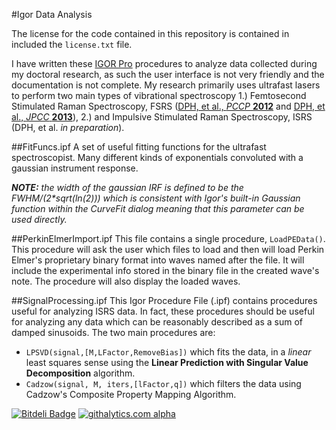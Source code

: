 #Igor Data Analysis

The license for the code contained in this repository is contained in included the `license.txt` file.

I have written these [IGOR Pro](http://www.wavemetrics.com/index.html) procedures to analyze data collected during my doctoral research, as such the user interface is not very friendly and the documentation is not complete. My research primarily uses ultrafast lasers to perform two main types of vibrational spectroscopy 1.) Femtosecond Stimulated Raman Spectroscopy, FSRS ([DPH, et al., *PCCP* **2012**](pubs.rsc.org/en/content/articlehtml/2012/cp/c2cp23468h) and [DPH, et al., *JPCC* **2013**](http://pubs.acs.org/doi/abs/10.1021/jp400369b)), 2.) and Impulsive Stimulated Raman Spectroscopy, ISRS (DPH, et al. *in preparation*).

##FitFuncs.ipf
A set of useful fitting functions for the ultrafast spectroscopist. Many different kinds of exponentials convoluted with a gaussian instrument response. 

_**NOTE:** the width of the gaussian IRF is defined to be the FWHM/(2*sqrt(ln(2))) which is consistent with Igor's built-in Gaussian function within the CurveFit dialog meaning that this parameter can be used directly._

##PerkinElmerImport.ipf
This file contains a single procedure, `LoadPEData()`. This procedure will ask the user which files to load and then will load Perkin Elmer's proprietary binary format into waves named after the file. It will include the experimental info stored in the binary file in the created wave's note. The procedure will also display the loaded waves.

##SignalProcessing.ipf
This Igor Procedure File (.ipf) contains procedures useful for analyzing ISRS data. In fact, these procedures should be useful for analyzing any data which can be reasonably described as a sum of damped sinusoids. The two main procedures are:
- `LPSVD(signal,[M,LFactor,RemoveBias])` which fits the data, in a *linear* least squares sense using the **Linear Prediction with Singular Value Decomposition** algorithm.
- `Cadzow(signal, M, iters,[lFactor,q])` which filters the data using Cadzow's Composite Property Mapping Algorithm.

[![Bitdeli Badge](https://d2weczhvl823v0.cloudfront.net/david-hoffman/Igor-Data-Analysis/trend.png)](https://bitdeli.com/free "Bitdeli Badge")
[![githalytics.com alpha](https://cruel-carlota.pagodabox.com/067a677b64204640d9421177434c208e "githalytics.com")](http://githalytics.com/david-hoffman/Igor-Data-Analysis)
